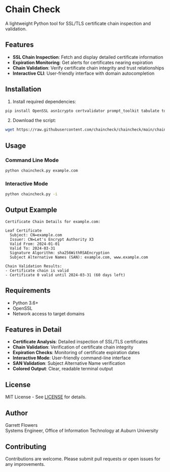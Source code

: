 # Chain Check

A lightweight Python tool for SSL/TLS certificate chain inspection and validation.

## Features

- **SSL Chain Inspection**: Fetch and display detailed certificate information
- **Expiration Monitoring**: Get alerts for certificates nearing expiration
- **Chain Validation**: Verify certificate chain integrity and trust relationships
- **Interactive CLI**: User-friendly interface with domain autocompletion

## Installation

1. Install required dependencies:
```bash
pip install OpenSSL asn1crypto certvalidator prompt_toolkit tabulate tqdm
```

2. Download the script:
```bash
wget https://raw.githubusercontent.com/chaincheck/chaincheck/main/chaincheck.py
```

## Usage

### Command Line Mode
```bash
python chaincheck.py example.com
```

### Interactive Mode
```bash
python chaincheck.py -i
```

## Output Example
```
Certificate Chain Details for example.com:

Leaf Certificate
  Subject: CN=example.com
  Issuer: CN=Let's Encrypt Authority X3
  Valid From: 2024-01-01
  Valid To: 2024-03-31
  Signature Algorithm: sha256WithRSAEncryption
  Subject Alternative Names (SAN): example.com, www.example.com

Chain Validation Results:
- Certificate chain is valid
- Certificate 0 valid until 2024-03-31 (60 days left)
```

## Requirements

- Python 3.6+
- OpenSSL
- Network access to target domains

## Features in Detail

- **Certificate Analysis**: Detailed inspection of SSL/TLS certificates
- **Chain Validation**: Verification of certificate chain integrity
- **Expiration Checks**: Monitoring of certificate expiration dates
- **Interactive Mode**: User-friendly command-line interface
- **SAN Validation**: Subject Alternative Name verification
- **Colored Output**: Clear, readable terminal output

## License

MIT License - See [LICENSE](LICENSE) for details.

## Author

Garrett Flowers  
Systems Engineer, Office of Information Technology at Auburn University

## Contributing

Contributions are welcome. Please submit pull requests or open issues for any improvements.
